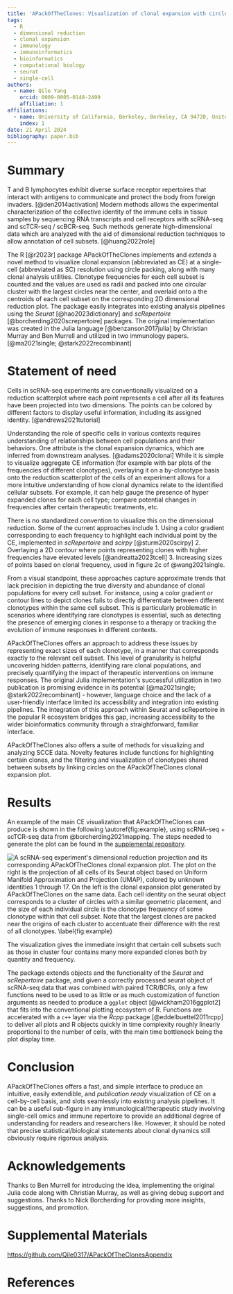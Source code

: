 ```yaml
---
title: 'APackOfTheClones: Visualization of clonal expansion with circle packing'
tags:
  - R
  - dimensional reduction
  - clonal expansion
  - immunology
  - immunoinformatics
  - bioinformatics
  - computational biology
  - seurat
  - single-cell
authors:
  - name: Qile Yang
    orcid: 0009-0005-0148-2499
    affiliation: 1
affiliations:
  - name: University of California, Berkeley, Berkeley, CA 94720, United States of America
    index: 1
date: 21 April 2024
bibliography: paper.bib
---
```


# Summary

T and B lymphocytes exhibit diverse surface receptor repertoires that interact with antigens to communicate and protect the body from foreign invaders. [@den2014activation] Modern methods allows the experimental characterization of the collective identity of the immune cells in tissue samples by sequencing RNA transcripts and cell receptors with scRNA-seq and scTCR-seq / scBCR-seq. Such methods generate high-dimensional data which are analyzed with the aid of dimensional reduction techniques to allow annotation of cell subsets. [@huang2022role]

The R [@r2023r] package APackOfTheClones implements and *extends* a novel method to visualize clonal expansion (abbreviated as CE) at a single-cell (abbreviated as SC) resolution using circle packing, along with many clonal analysis utilities. Clonotype frequencies for each cell subset is counted and the values are used as radii and packed into one circular cluster with the largest circles near the center, and overlaid onto a the centroids of each cell subset on the corresponding 2D dimensional reduction plot. The package easily integrates into existing analysis pipelines using the *Seurat* [@hao2023dictionary] and *scRepertoire* [@borcherding2020screpertoire] packages. The original implementation was created in the Julia language [@benzanson2017julia] by Christian Murray and Ben Murrell and utilized in two immunology papers. [@ma2021single; @stark2022recombinant]

<!-- should those last two sentences be here or in statement of need? -->

# Statement of need

Cells in scRNA-seq experiments are conventionally visualized on a reduction scatterplot where each point represents a cell after all its features have been projected into two dimensions. The points can be colored by different factors to display useful information, including its assigned identity. [@andrews2021tutorial]

Understanding the role of specific cells in various contexts requires understanding of relationships between cell populations and their behaviors. One attribute is the clonal expansion dynamics, which are inferred from downstream analyses. [@adams2020clonal] While it is simple to visualize aggregate CE information (for example with bar plots of the frequencies of different clonotypes), overlaying it on a by-clonotype basis onto the reduction scatterplot of the cells of an experiment allows for a more intuitive understanding of how clonal dynamics relate to the identified cellular subsets. For example, it can help gauge the presence of hyper expanded clones for each cell type; compare potential changes in frequencies after certain therapeutic treatments, etc.

There is no standardized convention to visualize this on the dimensional reduction. Some of the current approaches include 1. Using a color gradient corresponding to each frequency to highlight each individual point by the CE, implemented in *scRepertoire* and *scirpy* [@sturm2020scirpy] 2. Overlaying a 2D contour where points representing clones with higher frequencies have elevated levels [@andreatta2023tcell] 3. Increasing sizes of points based on clonal frequency, used in figure 2c of @wang2021single.

From a visual standpoint, these approaches capture approximate trends that lack precision in depicting the true diversity and abundance of clonal populations for every cell subset. For instance, using a color gradient or contour lines to depict clones fails to directly differentiate between different clonotypes within the same cell subset. This is particularly problematic in scenarios where identifying rare clonotypes is essential, such as detecting the presence of emerging clones in response to a therapy or tracking the evolution of immune responses in different contexts.
<!-- pretty unsure about this paragraph and whether it captures enough:P -->

APackOfTheClones offers an approach to address these issues by representing exact sizes of each clonotype, in a manner that corresponds exactly to the relevant cell subset. This level of granularity is helpful uncovering hidden patterns, identifying rare clonal populations, and precisely quantifying the impact of therapeutic interventions on immune responses. The original Julia implementation's successful utilization in two publication is promising evidence in its potential [@ma2021single; @stark2022recombinant] - however, language choice and the lack of a user-friendly interface limited its accessibility and integration into existing pipelines. The integration of this approach within Seurat and scRepertoire in the popular R ecosystem bridges this gap, increasing accessibility to the wider bioinformatics community through a straightforward, familiar interface.

APackOfTheClones also offers a suite of methods for visualizing and analyzing SCCE data. Novelty features include functions for highlighting certain clones, and the filtering and visualization of clonotypes shared between subsets by linking circles on the APackOfTheClones clonal expansion plot.

# Results

An example of the main CE visualization that APackOfTheClones can produce is shown in the following \autoref{fig:example}, using scRNA-seq + scTCR-seq data from @borcherding2021mapping. The steps needed to generate the plot can be found in the [supplemental repository](https://github.com/Qile0317/APackOfTheClonesAppendix/blob/main/example-figure-generation.ipynb).

![A scRNA-seq experiment's dimensional reduction projection and its corresponding APackOfTheClones clonal expansion plot. The plot on the right is the projection of all cells of its *Seurat* object based on Uniform Manifold Approximation and Projection (UMAP), colored by unknown identities 1 through 17. On the left is the clonal expansion plot generated by APackOfTheClones on the same data. Each cell identity on the seurat object corresponds to a cluster of circles with a similar geometric placement, and the size of each individual circle is the clonotype frequency of some clonotype within that cell subset. Note that the largest clones are packed near the origins of each cluster to accentuate their difference with the rest of all clonotypes. \label{fig:example}](figures/main_example.png)

The visualization gives the immediate insight that certain cell subsets such as those in cluster four contains many more expanded clones both by quantity and frequency.

The package extends objects and the functionality of the *Seurat* and *scRepertoire* package, and given a correctly processed seurat object of scRNA-seq data that was combined with paired TCR/BCRs, only a few functions need to be used to as little or as much customization of function arguments as needed to produce a `ggplot` object [@wickham2016ggplot2] that fits into the conventional plotting ecosystem of R. Functions are accelerated with a `c++` layer via the *Rcpp* package [@eddelbuettel2011rcpp] to deliver all plots and R objects quickly in time complexity roughly linearly proportional to the number of cells, with the main time bottleneck being the plot display time.

<!--
- should I write about other novelty features - customizing, highlighting, clone links?
- maybe an "implementation details" section about how the user can store "runs" of this plot with different parameters and manually customize them?
-->

# Conclusion

APackOfTheClones offers a fast, and simple interface to produce an intuitive, easily extendible, and *publication ready* visualization of CE on a cell-by-cell basis, and slots seamlessly into existing analysis pipelines. It can be a useful sub-figure in any immunological/therapeutic study involving single-cell omics and immune repertoire to provide an additional degree of understanding for readers and researchers like. However, it should be noted that precise statistical/biological statements about clonal dynamics still obviously require rigorous analysis.

# Acknowledgements

Thanks to Ben Murrell for introducing the idea, implementing the original Julia code along with Christian Murray, as well as giving debug support and suggestions. Thanks to Nick Borcherding for providing more insights, suggestions, and promotion.

# Supplemental Materials

<https://github.com/Qile0317/APackOfTheClonesAppendix>

# References
